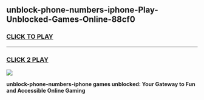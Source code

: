 
## unblock-phone-numbers-iphone-Play-Unblocked-Games-Online-88cf0
<h3>
<a href="https://premium76.site?title=unblock-phone-numbers-iphone&ref=25A">CLICK TO PLAY</a></h3>
<hr>

<h3>
<a href="https://premium76.site?title=unblock-phone-numbers-iphone&ref=25A">CLICK 2 PLAY</a>
  
</h3>

<a href="https://premium76.site?title=unblock-phone-numbers-iphone&ref=25A"><img src="https://clearcache.store/games.png"></a>


**unblock-phone-numbers-iphone games unblocked: Your Gateway to Fun and Accessible Online Gaming**
